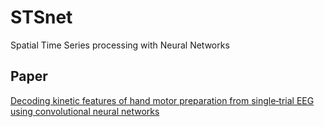 # STSnet
Spatial Time Series processing with Neural Networks

## Paper
[Decoding kinetic features of hand motor preparation from single‐trial EEG using convolutional neural networks][paper]

[paper]:https://doi.org/10.1111/ejn.14936
